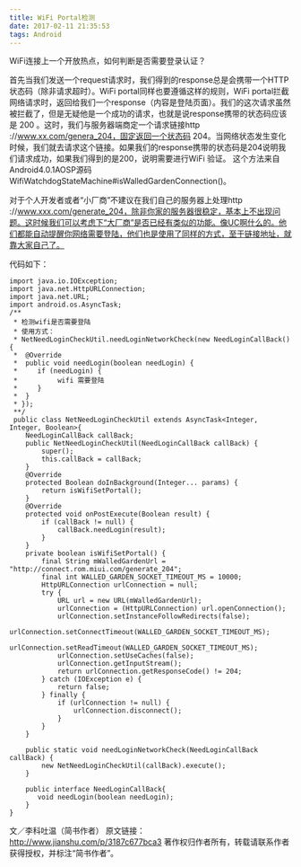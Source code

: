 ```yaml
---
title: WiFi Portal检测
date: 2017-02-11 21:35:53
tags: Android
---
```

WiFi连接上一个开放热点，如何判断是否需要登录认证？

首先当我们发送一个request请求时，我们得到的response总是会携带一个HTTP状态码（除非请求超时）。WiFi portal同样也要遵循这样的规则，WiFi portal拦截网络请求时，返回给我们一个response（内容是登陆页面）。我们的这次请求虽然被拦截了，但是无疑他是一个成功的请求，也就是说response携带的状态码应该是 200 。这时，我们与服务器端商定一个请求链接http ://www.xx.com/genera_204，固定返回一个状态码 204。当网络状态发生变化时候，我们就去请求这个链接。如果我们的response携带的状态码是204说明我们请求成功，如果我们得到的是200，说明需要进行WiFi 验证。
这个方法来自Android4.0.1AOSP源码 WifiWatchdogStateMachine#isWalledGardenConnection()。

对于个人开发者或者“小厂商”不建议在我们自己的服务器上处理http ://www.xxx.com/generate_204，除非你家的服务器很稳定，基本上不出现问题。这时候我们可以考虑下“大厂商”是否已经有类似的功能。像UC啊什么的。他们都能自动提醒你网络需要登陆，他们也是使用了同样的方式，至于链接地址，就靠大家自己了。

代码如下：
```
import java.io.IOException;
import java.net.HttpURLConnection;
import java.net.URL;
import android.os.AsyncTask;
/**
 * 检测wifi是否需要登陆
 * 使用方式：
 * NetNeedLoginCheckUtil.needLoginNetworkCheck(new NeedLoginCallBack() {
 *  @Override
 *  public void needLogin(boolean needLogin) {
 *     if (needLogin) {
 *          wifi 需要登陆
 *     }
 *  }
 * });
 **/
 public class NetNeedLoginCheckUtil extends AsyncTask<Integer, Integer, Boolean>{
    NeedLoginCallBack callBack;
    public NetNeedLoginCheckUtil(NeedLoginCallBack callBack) {
        super();
        this.callBack = callBack;
    }    
    @Override
    protected Boolean doInBackground(Integer... params) {
        return isWifiSetPortal();
    }    
    @Override
    protected void onPostExecute(Boolean result) {
        if (callBack != null) {
            callBack.needLogin(result);
        }
    }
    private boolean isWifiSetPortal() {  
        final String mWalledGardenUrl = "http://connect.rom.miui.com/generate_204";  
        final int WALLED_GARDEN_SOCKET_TIMEOUT_MS = 10000;  
        HttpURLConnection urlConnection = null;  
        try {  
            URL url = new URL(mWalledGardenUrl);  
            urlConnection = (HttpURLConnection) url.openConnection();  
            urlConnection.setInstanceFollowRedirects(false);  
            urlConnection.setConnectTimeout(WALLED_GARDEN_SOCKET_TIMEOUT_MS);  
            urlConnection.setReadTimeout(WALLED_GARDEN_SOCKET_TIMEOUT_MS);  
            urlConnection.setUseCaches(false);  
            urlConnection.getInputStream();  
            return urlConnection.getResponseCode() != 204;  
        } catch (IOException e) {  
            return false;  
        } finally {  
            if (urlConnection != null) {  
                urlConnection.disconnect();  
            }  
        }  
    }  

    public static void needLoginNetworkCheck(NeedLoginCallBack callBack) {
        new NetNeedLoginCheckUtil(callBack).execute();
    }    

    public interface NeedLoginCallBack{
       void needLogin(boolean needLogin);
    }
}
```

文／李科吐温（简书作者）
原文链接：http://www.jianshu.com/p/3187c677bca3
著作权归作者所有，转载请联系作者获得授权，并标注“简书作者”。
